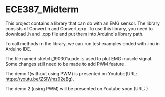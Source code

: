 # ECE387_Midterm
This project contains a library that can do with an EMG sensor.
The library consists of Convert.h and Convert.cpp. To use this library, you need to download .h and .cpp file and put them into Arduino's library path.

To call methods in the library, we can run test examples ended with .ino in Arduino IDE.

The file named sketch_190301a.pde is used to plot EMG muscle signal.
Some changes still need to be made to add PWM feature.

The demo 1(without using PWM) is presented on Youtube(URL: https://youtu.be/ZSIWmz92eBg).

The demo 2 (using PWM) will be presented on Youtube soon.(URL:       )


